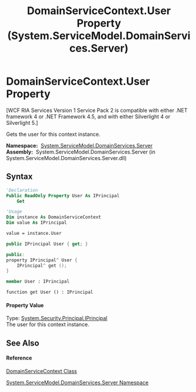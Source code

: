 ﻿---
title: DomainServiceContext.User Property  (System.ServiceModel.DomainServices.Server)
TOCTitle: User Property
ms:assetid: P:System.ServiceModel.DomainServices.Server.DomainServiceContext.User
ms:mtpsurl: https://msdn.microsoft.com/en-us/library/system.servicemodel.domainservices.server.domainservicecontext.user(v=VS.91)
ms:contentKeyID: 28754596
ms.date: 01/27/2012
mtps_version: v=VS.91
f1_keywords:
- System.ServiceModel.DomainServices.Server.DomainServiceContext.User
- System.ServiceModel.DomainServices.Server.DomainServiceContext.get_User
dev_langs:
- CSharp
- JScript
- VB
- FSharp
- c++
api_location:
- System.ServiceModel.DomainServices.Server.dll
api_name:
- System.ServiceModel.DomainServices.Server.DomainServiceContext.get_User
- System.ServiceModel.DomainServices.Server.DomainServiceContext.User
api_type:
- Managed
topic_type:
- apiref
- kbSyntax
product_family_name: VS
ROBOTS: INDEX,FOLLOW
---

# DomainServiceContext.User Property

\[WCF RIA Services Version 1 Service Pack 2 is compatible with either .NET framework 4 or .NET Framework 4.5, and with either Silverlight 4 or Silverlight 5.\]

Gets the user for this context instance.

**Namespace:**  [System.ServiceModel.DomainServices.Server](ff423220\(v=vs.91\).md)  
**Assembly:**  System.ServiceModel.DomainServices.Server (in System.ServiceModel.DomainServices.Server.dll)

## Syntax

``` vb
'Declaration
Public ReadOnly Property User As IPrincipal
    Get
```

``` vb
'Usage
Dim instance As DomainServiceContext
Dim value As IPrincipal

value = instance.User
```

``` csharp
public IPrincipal User { get; }
```

``` c++
public:
property IPrincipal^ User {
    IPrincipal^ get ();
}
```

``` fsharp
member User : IPrincipal
```

``` jscript
function get User () : IPrincipal
```

#### Property Value

Type: [System.Security.Principal.IPrincipal](https://msdn.microsoft.com/en-us/library/f8kt7fb8)  
The user for this context instance.  

## See Also

#### Reference

[DomainServiceContext Class](ff423400\(v=vs.91\).md)

[System.ServiceModel.DomainServices.Server Namespace](ff423220\(v=vs.91\).md)


